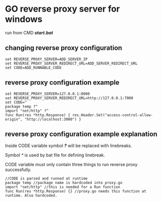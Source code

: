 # GO reverse proxy server for windows
run from CMD _**start.bat**_

## changing reverse proxy configuration
    set REVERSE_PROXY_SERVER=ADD_SERVER_IP
    set REVERSE_PROXY_SERVER_REDIRECT_URL=ADD_SERVER_REDIRECT_URL
    set CODE=ADD_RUNNABLE_CODE
    
## reverse proxy configuration example
    set REVERSE_PROXY_SERVER=127.0.0.1:8000
    set REVERSE_PROXY_SERVER_REDIRECT_URL=http://127.0.0.1:7000
    set CODE=^
    package temp ?^
    import "net/http" ?^
    func Run(res *http.Response) { res.Header.Set("access-control-allow-origin", "http://localhost:3000") }
    
## reverse proxy configuration example explanation
Inside CODE variable symbol _**?**_ will be replaced with linebreaks.

Symbol **_^_** is used by bat file for defining linebreak. 

CODE variable must only contain three things to run reverse proxy successfully.

    //CODE is parsed and runned at runtime
    package temp //package name is hardcoded into proxy.go
    import "net/http" //this is needed for a Run function
    func Run(res *http.Response) {} //proxy.go needs this function at runtime. Also hardcoded.